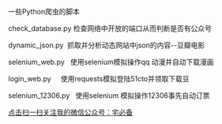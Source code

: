 一些Python爬虫的脚本

check_database.py 检查网络中开放的端口从而判断是否有公众号

dynamic_json.py  抓取并分析动态网站中json的内容--豆瓣电影

selenium_web.py   使用selenium模拟操作qq 动漫并自动下载漫画

login_web.py     使用requests模拟登陆51cto并领取下载豆

selenium_12306.py   使用selenium 模拟操作12306事先自动订票

[点击扫一扫关注我的微信公众号：宅必备](http://www.zhaibibei.cn/static/zhaibibei.png)
